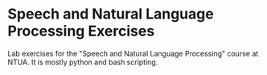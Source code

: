 # Speech and Natural Language Processing Exercises

Lab exercises for the "Speech and Natural Language Processing" course at NTUA. It is mostly python and bash scripting.

